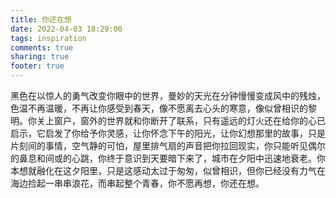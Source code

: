 ```yaml
---
title: 你还在想
date: 2022-04-03 18:29:00
tags: inspiration
comments: true
sharing: true
footer: true
---
```

黑色在以惊人的勇气改变你眼中的世界，曼妙的天光在分钟慢慢变成风中的残烛，色温不再温暖，不再让你感受到春天，像不愿离去心头的寒意，像似曾相识的黎明。你关上窗户，窗外的世界就和你断开了联系，只有遥远的灯火还在给你的心已启示，它启发了你给予你灵感，让你怀念下午的阳光，让你幻想那里的故事，只是片刻间的事情，空气静的可怕，屋里排气扇的声音把你拉回现实，你只能听见偶尔的鼻息和间或的心跳，你终于意识到天要暗下来了，城市在夕阳中迅速地衰老。你本想就融化在这夕阳里，只是这感动太过于匆匆，似曾相识，但你已经没有力气在海边捡起一串串浪花，而串起整个青春，你不愿再想，你还在想。
